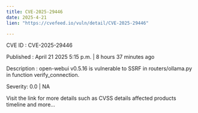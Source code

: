 ```yaml
---
title: CVE-2025-29446
date: 2025-4-21
lien: "https://cvefeed.io/vuln/detail/CVE-2025-29446"

---
```


CVE ID : CVE-2025-29446

Published :  April 21
2025
5:15 p.m. | 8 hours
37 minutes ago

Description : open-webui v0.5.16 is vulnerable to SSRF in routers/ollama.py in function verify_connection.

Severity: 0.0 | NA

Visit the link for more details
such as CVSS details
affected products
timeline
and more...
